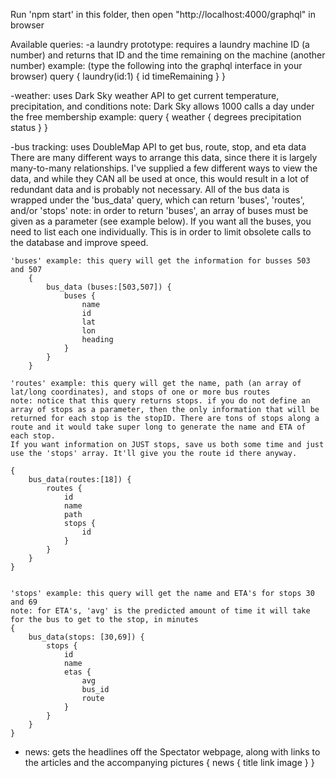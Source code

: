 Run 'npm start' in this folder, then open "http://localhost:4000/graphql" in browser

Available queries:
-a laundry prototype: requires a laundry machine ID (a number) and returns that ID and the time remaining on the machine (another number)
    example: (type the following into the graphql interface in your browser)
        query {
            laundry(id:1) {
                id
                timeRemaining
            }
        }
    
-weather: uses Dark Sky weather API to get current temperature, precipitation, and conditions
    note: Dark Sky allows 1000 calls a day under the free membership
    example:
        query {
            weather {
                degrees
                precipitation
                status
            }
        }

-bus tracking: uses DoubleMap API to get bus, route, stop, and eta data
    There are many different ways to arrange this data, since there it is largely many-to-many relationships.
    I've supplied a few different ways to view the data, and while they CAN all be used at once, this would result in a lot of redundant data and is probably not necessary. All of the bus data is wrapped under the 'bus_data' query, which can return 'buses', 'routes', and/or 'stops'
    note: in order to return 'buses', an array of buses must be given as a parameter (see example below). If you want all the buses, you need to list each one individually. This is in order to limit obsolete calls to the database and improve speed.

    'buses' example: this query will get the information for busses 503 and 507
        {
            bus_data (buses:[503,507]) {
                buses {
                    name
                    id
                    lat
                    lon
                    heading
                }
            }
        }

    'routes' example: this query will get the name, path (an array of lat/long coordinates), and stops of one or more bus routes
    note: notice that this query returns stops. if you do not define an array of stops as a parameter, then the only information that will be returned for each stop is the stopID. There are tons of stops along a route and it would take super long to generate the name and ETA of each stop.
    If you want information on JUST stops, save us both some time and just use the 'stops' array. It'll give you the route id there anyway.

    {
        bus_data(routes:[18]) {
            routes {
                id
                name
                path
                stops {
                    id
                }
            }
        }
    }


    'stops' example: this query will get the name and ETA's for stops 30 and 69
    note: for ETA's, 'avg' is the predicted amount of time it will take for the bus to get to the stop, in minutes
    {
        bus_data(stops: [30,69]) {
            stops {
                id
                name
                etas {
                    avg
                    bus_id
                    route
                }
            }
        }
    }

- news: gets the headlines off the Spectator webpage, along with links to the articles and the accompanying pictures
    {
        news {
            title
            link
            image
        }
    }
